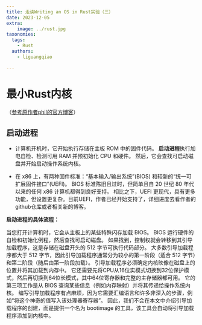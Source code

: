 ```yaml
---
title: 走读Writing an OS in Rust实验（三）
date: 2023-12-05
extra:
    image: ../rust.jpg
taxonomies:
  tags:
    - Rust
  authors:
    - liguangqiao  

---
```


# 最小Rust内核

（[参考原作者phil的官方博客](https://os.phil-opp.com/zh-CN/minimal-rust-kernel/)）

## 启动进程

- 计算机开机时，它开始执行存储在主板 ROM 中的固件代码。 **启动进程**执行加电自检、检测可用 RAM 并预初始化 CPU 和硬件。 然后，它会查找可启动磁盘并开始启动操作系统内核。

- 在 x86 上，有两种固件标准：“基本输入/输出系统”(BIOS) 和较新的“统一可扩展固件接口”(UEFI)。 BIOS 标准陈旧且过时，但简单且自 20 世纪 80 年代以来的任何 x86 计算机都得到良好支持。 相比之下，UEFI 更现代，具有更多功能，但设置更复杂。目前UEFI，作者已经开始支持了，详细进度去看作者的github仓库或者相关新的博客。

**启动进程的具体流程：**

当您打开计算机时，它会从主板上的某些特殊闪存加载 BIOS。 BIOS 运行硬件的自检和初始化例程，然后查找可启动磁盘。 如果找到，控制权就会转移到其引导加载程序，这是存储在磁盘开头的 512 字节可执行代码部分。 大多数引导加载程序都大于 512 字节，因此引导加载程序通常分为较小的第一阶段（适合 512 字节）和第二阶段（随后由第一阶段加载）。 引导加载程序必须确定内核映像在磁盘上的位置并将其加载到内存中。 它还需要先将CPU从16位实模式切换到32位保护模式，然后再切换到64位长模式，其中64位寄存器和完整的主存储器都可用。 它的第三项工作是从 BIOS 查询某些信息（例如内存映射）并将其传递给操作系统内核。 编写引导加载程序有点麻烦，因为它需要汇编语言和许多非深入的步骤，例如“将这个神奇的值写入该处理器寄存器”。 因此，我们不会在本文中介绍引导加载程序的创建，而是提供一个名为 bootimage 的工具，该工具会自动将引导加载程序添加到内核中。 